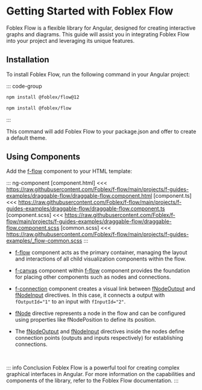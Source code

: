 ﻿# Getting Started with Foblex Flow

Foblex Flow is a flexible library for Angular, designed for creating interactive graphs and diagrams. This guide will assist you in integrating Foblex Flow into your project and leveraging its unique features.

## Installation

To install Foblex Flow, run the following command in your Angular project:

::: code-group

```sh [v12+]
npm install @foblex/flow@12
```

```sh [v16+]
npm install @foblex/flow
```

:::

This command will add Foblex Flow to your package.json and offer to create a default theme.

## Using Components

Add the [f-flow](f-flow-component) component to your HTML template:

::: ng-component <draggable-flow></draggable-flow>
[component.html] <<< https://raw.githubusercontent.com/Foblex/f-flow/main/projects/f-guides-examples/draggable-flow/draggable-flow.component.html
[component.ts] <<< https://raw.githubusercontent.com/Foblex/f-flow/main/projects/f-guides-examples/draggable-flow/draggable-flow.component.ts
[component.scss] <<< https://raw.githubusercontent.com/Foblex/f-flow/main/projects/f-guides-examples/draggable-flow/draggable-flow.component.scss
[common.scss] <<< https://raw.githubusercontent.com/Foblex/f-flow/main/projects/f-guides-examples/_flow-common.scss
:::

- [f-flow](f-flow-component) component acts as the primary container, managing the layout and interactions of all child visualization components within the flow.

- [f-canvas](f-canvas-component) component within [f-flow](f-flow-component) component provides the foundation for placing other components such as nodes and connections.

- [f-connection](f-connection-component) component creates a visual link between [fNodeOutput](f-node-output-directive) and [fNodeInput](f-node-input-directive) directives. In this case, it connects a output with `fOutputId="1"` to an input with `fInputId="2"`.

- [fNode](f-node-directive) directive represents a node in the flow and can be configured using properties like fNodePosition to define its position.

- The [fNodeOutput](f-node-output-directive) and [fNodeInput](f-node-input-directive) directives inside the nodes define connection points (outputs and inputs respectively) for establishing connections.

<br>

::: info Conclusion
Foblex Flow is a powerful tool for creating complex graphical interfaces in Angular. For more information on the capabilities and components of the library, refer to the Foblex Flow documentation.
:::
